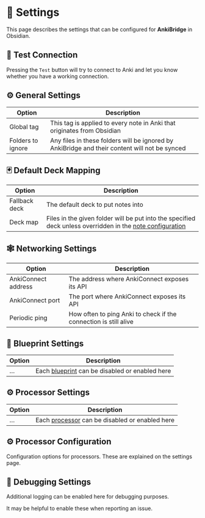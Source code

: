 # 🔧 Settings

This page describes the settings that can be configured for **AnkiBridge** in Obsidian.

## 🧪 Test Connection

Pressing the `Test` button will try to connect to Anki and let you know whether
you have a working connection.

## ⚙ General Settings

| Option            | Description                                                                                   |
| ----------------- | --------------------------------------------------------------------------------------------- |
| Global tag        | This tag is applied to every note in Anki that originates from Obsidian                       |
| Folders to ignore | Any files in these folders will be ignored by AnkiBridge and their content will not be synced |

## 🃏 Default Deck Mapping

| Option        | Description                                                                                                                       |
| ------------- | --------------------------------------------------------------------------------------------------------------------------------- |
| Fallback deck | The default deck to put notes into                                                                                                |
| Deck map      | Files in the given folder will be put into the specified deck unless overridden in the [note configuration](/notes#configuration) |

## 🕸 Networking Settings

| Option              | Description                                                      |
| ------------------- | ---------------------------------------------------------------- |
| AnkiConnect address | The address where AnkiConnect exposes its API                    |
| AnkiConnect port    | The port where AnkiConnect exposes its API                       |
| Periodic ping       | How often to ping Anki to check if the connection is still alive |

## 📘 Blueprint Settings

| Option | Description                                    |
| ------ | ---------------------------------------------- |
| …      | Each [blueprint](/blueprints) can be disabled or enabled here |

## ⚙ Processor Settings

| Option | Description                                    |
| ------ | ---------------------------------------------- |
| …      | Each [processor](/processors) can be disabled or enabled here |

## ⚙ Processor Configuration

Configuration options for processors. These are explained on the settings page.

## 🐛 Debugging Settings

Additional logging can be enabled here for debugging purposes.

It may be helpful to enable these when reporting an issue.
